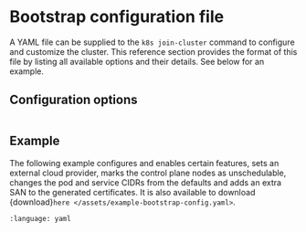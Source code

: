 # Bootstrap configuration file

A YAML file can be supplied to the `k8s join-cluster` command to configure and
customize the cluster. This reference section provides the format of this file
by listing all available options and their details. See below for an example.

## Configuration options
<!-- vale off -->
```{include} /_parts/bootstrap_config.md
```
<!-- vale on -->

## Example

The following example configures and enables certain features, sets an external
cloud provider, marks the control plane nodes as unschedulable, changes the pod
and service CIDRs from the defaults and adds an extra SAN to the generated
certificates. It is also available to download {download}`here
</assets/example-bootstrap-config.yaml>`.

```{literalinclude} /assets/example-bootstrap-config.yaml
:language: yaml
```

<!-- LINKS -->
[example-config]: /assets/example-bootstrap-config.yaml
